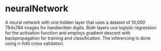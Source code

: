 # neuralNetwork
A neural network with one hidden layer that uses a dataset of 10,000 784x784 images for handwritten digits. Both layers use logistic regression for the activation function  and employs gradient descent with backpropagation for training and classification. The inferencing is done using n-fold cross validation.
